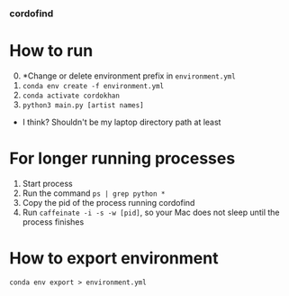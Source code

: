 ### cordofind

# How to run

0. *Change or delete environment prefix in `environment.yml`
1. `conda env create -f environment.yml`
2. `conda activate cordokhan`
3. `python3 main.py [artist names]`

* I think? Shouldn't be my laptop directory path at least

# For longer running processes
1. Start process
2. Run the command `ps | grep python *`
3. Copy the pid of the process running cordofind
4. Run `caffeinate -i -s -w [pid]`, so your Mac does not sleep until the process finishes

# How to export environment
`conda env export > environment.yml`
